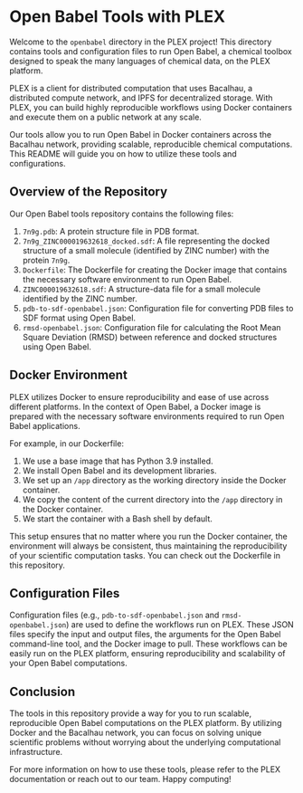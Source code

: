 # Open Babel Tools with PLEX

Welcome to the `openbabel` directory in the PLEX project! This directory contains tools and configuration files to run Open Babel, a chemical toolbox designed to speak the many languages of chemical data, on the PLEX platform.

PLEX is a client for distributed computation that uses Bacalhau, a distributed compute network, and IPFS for decentralized storage. With PLEX, you can build highly reproducible workflows using Docker containers and execute them on a public network at any scale.

Our tools allow you to run Open Babel in Docker containers across the Bacalhau network, providing scalable, reproducible chemical computations. This README will guide you on how to utilize these tools and configurations.

## Overview of the Repository

Our Open Babel tools repository contains the following files:

1. `7n9g.pdb`: A protein structure file in PDB format.
2. `7n9g_ZINC000019632618_docked.sdf`: A file representing the docked structure of a small molecule (identified by ZINC number) with the protein `7n9g`.
3. `Dockerfile`: The Dockerfile for creating the Docker image that contains the necessary software environment to run Open Babel.
4. `ZINC000019632618.sdf`: A structure-data file for a small molecule identified by the ZINC number.
5. `pdb-to-sdf-openbabel.json`: Configuration file for converting PDB files to SDF format using Open Babel.
6. `rmsd-openbabel.json`: Configuration file for calculating the Root Mean Square Deviation (RMSD) between reference and docked structures using Open Babel.

## Docker Environment

PLEX utilizes Docker to ensure reproducibility and ease of use across different platforms. In the context of Open Babel, a Docker image is prepared with the necessary software environments required to run Open Babel applications.

For example, in our Dockerfile:

1. We use a base image that has Python 3.9 installed.
2. We install Open Babel and its development libraries.
3. We set up an `/app` directory as the working directory inside the Docker container.
4. We copy the content of the current directory into the `/app` directory in the Docker container.
5. We start the container with a Bash shell by default.

This setup ensures that no matter where you run the Docker container, the environment will always be consistent, thus maintaining the reproducibility of your scientific computation tasks. You can check out the Dockerfile in this repository.

## Configuration Files

Configuration files (e.g., `pdb-to-sdf-openbabel.json` and `rmsd-openbabel.json`) are used to define the workflows run on PLEX. These JSON files specify the input and output files, the arguments for the Open Babel command-line tool, and the Docker image to pull. These workflows can be easily run on the PLEX platform, ensuring reproducibility and scalability of your Open Babel computations.

## Conclusion

The tools in this repository provide a way for you to run scalable, reproducible Open Babel computations on the PLEX platform. By utilizing Docker and the Bacalhau network, you can focus on solving unique scientific problems without worrying about the underlying computational infrastructure.

For more information on how to use these tools, please refer to the PLEX documentation or reach out to our team. Happy computing!
